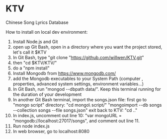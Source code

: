 # KTV
Chinese Song Lyrics Database

How to install on local dev environment:

1) Install Node.js and Git
2) open up Git Bash, open in a directory where you want the project stored, let's call it $KTV
3) In Git Bash, type "git clone "https://github.com/willwen/KTV.git"
4) then "cd $KTV/KTV/"
5) do a "npm install"
6) Install Mongodb from https://www.mongodb.com/
7) add the Mongodb executables to your System Path (computer , properties, advanced system settings, environment variables...)
8) In Git Bash, run "mongod --dbpath data/". Keep this terminal running for the duration of your development
9) In another Git Bash terminal, import the songs.json file:
  first go to "mongo script" directory: "cd mongo\ script/"
  "mongoimport --db songs --collection songs --file songs.json"
  exit back to KTV: "cd .."
10) In index.js, uncomment out line 10: "var mongoURL = "mongodb://localhost:27017/songs", and comment out line 11.
11) Run node index.js
12) In web browser, go to localhost:8080

  
  
